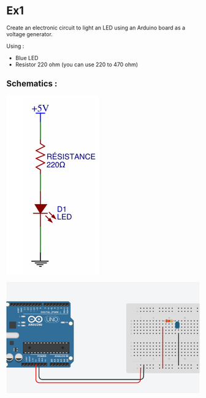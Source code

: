 # Ex1 

Create an electronic circuit to light an LED using an Arduino board as a voltage generator.

Using : 

- Blue LED
- Resistor 220 ohm (you can use 220 to 470 ohm) 

## Schematics : 
 
![Electronic Schematic](./electronic-schematic.png)
 
![Arduino Schematic](./arduino-schematic.png)
